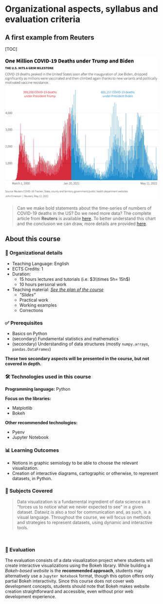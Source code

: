 # Organizational aspects, syllabus and evaluation criteria


## A first example from Reuters

[TOC]

![COVID-19 Mortality in the US](files/covid-2timeseries-us-presidency.jpg)

> Can we make bold statements about the time-series of numbers of COVID-19 deaths in the US? Do we need more data? The complete article from **Reuters** is available [here](https://www.reuters.com/world/us/biden-marks-1-million-americans-dead-covid-2022-05-12/).
To better understand this chart and the conclusion we can draw, more details are provided [here](80_covid_us_stats_analysis.md).



## About this course

### 📝 Organizational details

- Teaching Language: English  
- ECTS Credits: 1  
- Duration: 
    - 15 hours lectures and tutorials (i.e. $3\\times 5h= 15h$)
    - 10 hours personal work  
- Teaching material: [*See the plan of the course*](01_plan_cards.md)
    - *"Slides"*
    - Practical work
    - Working examples
    - Corrections



### ✅ Prerequisites

- Basics on Python
- (secondary) Fundamental statistics and mathematics
- (secondary) Understanding of data structures (mostly `numpy.arrays`, `pandas.DataFrames`)

**These two secondary aspects will be presented in the course, but not covered in depth.**



### 🛠️ Technologies used in this course


**Programming language:** Python 

**Focus on the libraries:**

- Matplotlib
- Bokeh


**Other recommended technologies:**  

- Pyenv
- Jupyter Notebook

### 📊 Learning Outcomes

- Notions in graphic semiology to be able to choose the relevant visualization. 
- Creation of interactive diagrams, cartographic or otherwise, to represent datasets, in Python.


### 🎯 Subjects Covered

> Data visualization is a fundamental ingredient of data science as it "forces us to notice what we never expected to see" in a given dataset. Dataviz is also a tool for communication and, as such, is a visual language. Throughout the course, we will focus on methods and strategies to represent datasets, using dynamic and interactive tools.




&nbsp;

### 📝 Evaluation
The evaluation consists of a data visualization project where students will create interactive visualizations using the Bokeh library. While building a *Bokeh-based website* is the **recommended approach**, students may alternatively use a `Jupyter Notebook` format, though this option offers only partial Bokeh interactivity. Since this course does not cover web development concepts, students should note that Bokeh makes website creation straightforward and accessible, even without prior web development experience.

